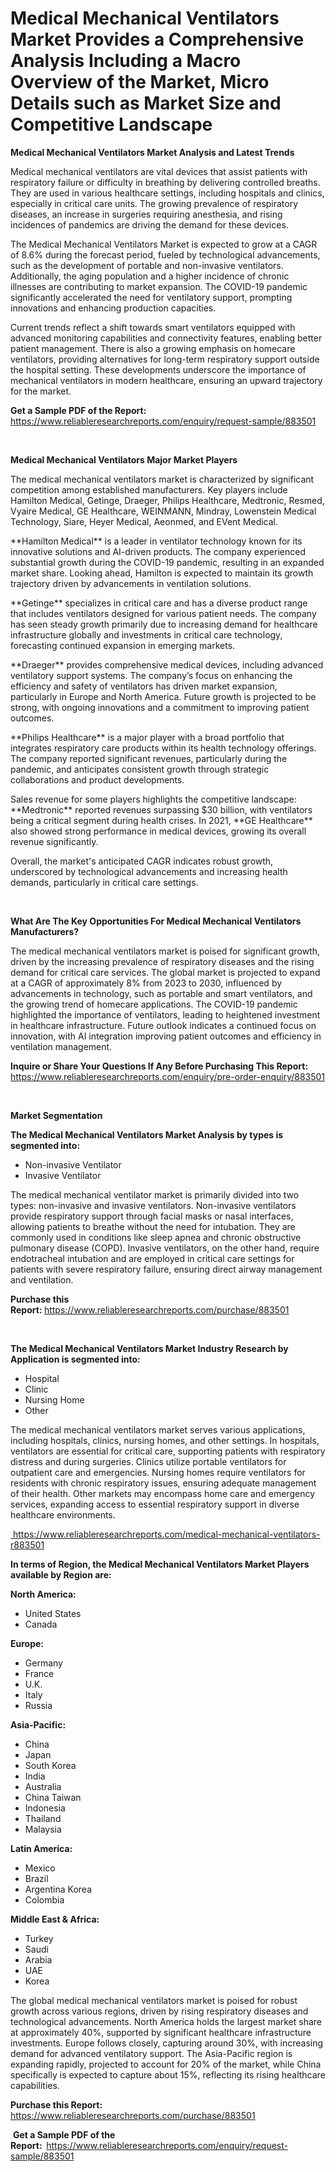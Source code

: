 <p><h1>Medical Mechanical Ventilators Market Provides a Comprehensive Analysis Including a Macro Overview of the Market, Micro Details such as Market Size and Competitive Landscape</h1></p><p><strong>Medical Mechanical Ventilators Market Analysis and Latest Trends</strong></p>
<p><p>Medical mechanical ventilators are vital devices that assist patients with respiratory failure or difficulty in breathing by delivering controlled breaths. They are used in various healthcare settings, including hospitals and clinics, especially in critical care units. The growing prevalence of respiratory diseases, an increase in surgeries requiring anesthesia, and rising incidences of pandemics are driving the demand for these devices.</p><p>The Medical Mechanical Ventilators Market is expected to grow at a CAGR of 8.6% during the forecast period, fueled by technological advancements, such as the development of portable and non-invasive ventilators. Additionally, the aging population and a higher incidence of chronic illnesses are contributing to market expansion. The COVID-19 pandemic significantly accelerated the need for ventilatory support, prompting innovations and enhancing production capacities.</p><p>Current trends reflect a shift towards smart ventilators equipped with advanced monitoring capabilities and connectivity features, enabling better patient management. There is also a growing emphasis on homecare ventilators, providing alternatives for long-term respiratory support outside the hospital setting. These developments underscore the importance of mechanical ventilators in modern healthcare, ensuring an upward trajectory for the market.</p></p>
<p><strong>Get a Sample PDF of the Report:&nbsp;</strong> <a href="https://www.reliableresearchreports.com/enquiry/request-sample/883501?utm_campaign=3322&utm_medium=2&utm_source=Github&utm_content=ia&utm_term=13042025&utm_id=medical-mechanical-ventilators">https://www.reliableresearchreports.com/enquiry/request-sample/883501</a></p>
<p>&nbsp;</p>
<p><strong>Medical Mechanical Ventilators Major Market Players</strong></p>
<p><p>The medical mechanical ventilators market is characterized by significant competition among established manufacturers. Key players include Hamilton Medical, Getinge, Draeger, Philips Healthcare, Medtronic, Resmed, Vyaire Medical, GE Healthcare, WEINMANN, Mindray, Lowenstein Medical Technology, Siare, Heyer Medical, Aeonmed, and EVent Medical.</p><p>**Hamilton Medical** is a leader in ventilator technology known for its innovative solutions and AI-driven products. The company experienced substantial growth during the COVID-19 pandemic, resulting in an expanded market share. Looking ahead, Hamilton is expected to maintain its growth trajectory driven by advancements in ventilation solutions.</p><p>**Getinge** specializes in critical care and has a diverse product range that includes ventilators designed for various patient needs. The company has seen steady growth primarily due to increasing demand for healthcare infrastructure globally and investments in critical care technology, forecasting continued expansion in emerging markets.</p><p>**Draeger** provides comprehensive medical devices, including advanced ventilatory support systems. The company’s focus on enhancing the efficiency and safety of ventilators has driven market expansion, particularly in Europe and North America. Future growth is projected to be strong, with ongoing innovations and a commitment to improving patient outcomes.</p><p>**Philips Healthcare** is a major player with a broad portfolio that integrates respiratory care products within its health technology offerings. The company reported significant revenues, particularly during the pandemic, and anticipates consistent growth through strategic collaborations and product developments.</p><p>Sales revenue for some players highlights the competitive landscape: **Medtronic** reported revenues surpassing $30 billion, with ventilators being a critical segment during health crises. In 2021, **GE Healthcare** also showed strong performance in medical devices, growing its overall revenue significantly.</p><p>Overall, the market's anticipated CAGR indicates robust growth, underscored by technological advancements and increasing health demands, particularly in critical care settings.</p></p>
<p>&nbsp;</p>
<p><strong>What Are The Key Opportunities For Medical Mechanical Ventilators Manufacturers?</strong></p>
<p><p>The medical mechanical ventilators market is poised for significant growth, driven by the increasing prevalence of respiratory diseases and the rising demand for critical care services. The global market is projected to expand at a CAGR of approximately 8% from 2023 to 2030, influenced by advancements in technology, such as portable and smart ventilators, and the growing trend of homecare applications. The COVID-19 pandemic highlighted the importance of ventilators, leading to heightened investment in healthcare infrastructure. Future outlook indicates a continued focus on innovation, with AI integration improving patient outcomes and efficiency in ventilation management.</p></p>
<p><strong>Inquire or Share Your Questions If Any Before Purchasing This Report:</strong> <a href="https://www.reliableresearchreports.com/enquiry/pre-order-enquiry/883501?utm_campaign=3322&utm_medium=2&utm_source=Github&utm_content=ia&utm_term=13042025&utm_id=medical-mechanical-ventilators">https://www.reliableresearchreports.com/enquiry/pre-order-enquiry/883501</a></p>
<p>&nbsp;</p>
<p><strong>Market Segmentation</strong></p>
<p><strong>The Medical Mechanical Ventilators Market Analysis by types is segmented into:</strong></p>
<p><ul><li>Non-invasive Ventilator</li><li>Invasive Ventilator</li></ul></p>
<p><p>The medical mechanical ventilator market is primarily divided into two types: non-invasive and invasive ventilators. Non-invasive ventilators provide respiratory support through facial masks or nasal interfaces, allowing patients to breathe without the need for intubation. They are commonly used in conditions like sleep apnea and chronic obstructive pulmonary disease (COPD). Invasive ventilators, on the other hand, require endotracheal intubation and are employed in critical care settings for patients with severe respiratory failure, ensuring direct airway management and ventilation.</p></p>
<p><strong>Purchase this Report:&nbsp;</strong><a href="https://www.reliableresearchreports.com/purchase/883501?utm_campaign=3322&utm_medium=2&utm_source=Github&utm_content=ia&utm_term=13042025&utm_id=medical-mechanical-ventilators">https://www.reliableresearchreports.com/purchase/883501</a></p>
<p>&nbsp;</p>
<p><strong>The Medical Mechanical Ventilators Market Industry Research by Application is segmented into:</strong></p>
<p><ul><li>Hospital</li><li>Clinic</li><li>Nursing Home</li><li>Other</li></ul></p>
<p><p>The medical mechanical ventilators market serves various applications, including hospitals, clinics, nursing homes, and other settings. In hospitals, ventilators are essential for critical care, supporting patients with respiratory distress and during surgeries. Clinics utilize portable ventilators for outpatient care and emergencies. Nursing homes require ventilators for residents with chronic respiratory issues, ensuring adequate management of their health. Other markets may encompass home care and emergency services, expanding access to essential respiratory support in diverse healthcare environments.</p></p>
<p><a href="https://www.reliableresearchreports.com/medical-mechanical-ventilators-r883501?utm_campaign=3322&utm_medium=2&utm_source=Github&utm_content=ia&utm_term=13042025&utm_id=medical-mechanical-ventilators">&nbsp;https://www.reliableresearchreports.com/medical-mechanical-ventilators-r883501</a></p>
<p><strong>In terms of Region, the Medical Mechanical Ventilators Market Players available by Region are:</strong></p>
<p>
    <p> <strong> North America: </strong>
        <ul>
            <li>United States</li>
            <li>Canada</li>
        </ul>
        </p> 
    <p> <strong> Europe: </strong>
        <ul>
            <li>Germany</li>
            <li>France</li>
            <li>U.K.</li>
            <li>Italy</li>
            <li>Russia</li>
        </ul>
        </p> 
    <p> <strong> Asia-Pacific: </strong>
        <ul>
            <li>China</li>
            <li>Japan</li>
            <li>South Korea</li>
            <li>India</li>
            <li>Australia</li>
            <li>China Taiwan</li>
            <li>Indonesia</li>
            <li>Thailand</li>
            <li>Malaysia</li>
        </ul>
        </p> 
    <p> <strong> Latin America: </strong>
        <ul>
            <li>Mexico</li>
            <li>Brazil</li>
            <li>Argentina Korea</li>
            <li>Colombia</li>
        </ul>
        </p> 
    <p> <strong> Middle East & Africa: </strong>
        <ul>
            <li>Turkey</li>
            <li>Saudi</li>
            <li>Arabia</li>
            <li>UAE</li>
            <li>Korea</li>
        </ul>
    </p>
    </p>
<p><p>The global medical mechanical ventilators market is poised for robust growth across various regions, driven by rising respiratory diseases and technological advancements. North America holds the largest market share at approximately 40%, supported by significant healthcare infrastructure investments. Europe follows closely, capturing around 30%, with increasing demand for advanced ventilatory support. The Asia-Pacific region is expanding rapidly, projected to account for 20% of the market, while China specifically is expected to capture about 15%, reflecting its rising healthcare capabilities.</p></p>
<p><strong>Purchase this Report: </strong><a href="https://www.reliableresearchreports.com/purchase/883501?utm_campaign=3322&utm_medium=2&utm_source=Github&utm_content=ia&utm_term=13042025&utm_id=medical-mechanical-ventilators">https://www.reliableresearchreports.com/purchase/883501</a></p>
<p>&nbsp;<strong>Get a Sample PDF of the Report:&nbsp;&nbsp;</strong><a href="https://www.reliableresearchreports.com/enquiry/request-sample/883501?utm_campaign=3322&utm_medium=2&utm_source=Github&utm_content=ia&utm_term=13042025&utm_id=medical-mechanical-ventilators">https://www.reliableresearchreports.com/enquiry/request-sample/883501</a></p>
<p><strong></strong></p>
<p><p></p><p></p><p></p></p>